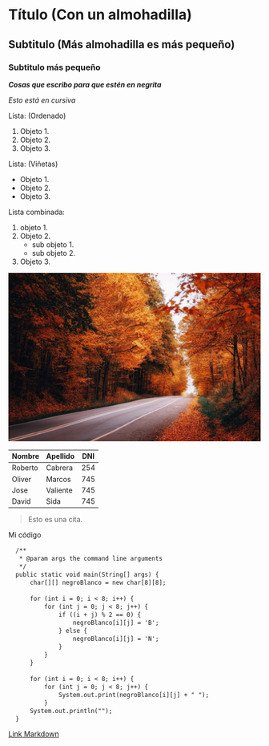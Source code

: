 <!--Con las almohadillas podemos poner títulos y subtítulos, a menos almohadillas más título es-->
# Título (Con un almohadilla)
## Subtitulo (Más almohadilla es más pequeño)
### Subtitulo más pequeño

<!--Con dos asteríscos para poner lo en negrita a los dos lados-->
***Cosas que escribo para que estén en negrita***

<!--Con un asterísco lo ponemos en cursiva-->
*Esto está en cursiva*

<!--Creamos listas ordenadas, con números romanos, por orden alfabético, etc.-->
Lista: (Ordenado)
1. Objeto 1.
2. Objeto 2.
3. Objeto 3.

<!--Creamos una lista si que importe el orden y pudes usar +, -, etc.-->
Lista: (Viñetas)
- Objeto 1.
- Objeto 2.
- Objeto 3.

<!--De esta manera combinamos los dos tipos de listas-->
Lista combinada:
1. objeto 1.
2. Objeto 2.
   - sub objeto 1.
   - sub objeto 2.
3. Objeto 3.

<!--Para poder subir una foto primero tenemos que guardarla dentro de github, y poner la ruta del propio porgrama-->
![Imagen al azar](forest-8371211_1280.jpg)

<!--De esta manera podemos hacer tablas en Markdown-->
| Nombre  | Apellido | DNI |
|---------|----------|-----|
| Roberto | Cabrera  | 254 |
| Oliver  | Marcos   | 745 |
| Jose    | Valiente | 745 |
| David   | Sida     | 745 |

<!--Es una manera de colocar información útil y que resalte.-->
>Esto es una cita.

<!--Sirve para poder enseñar código de una manera más elegante.-->
Mi código

      /**
       * @param args the command line arguments
       */
      public static void main(String[] args) {
          char[][] negroBlanco = new char[8][8];

          for (int i = 0; i < 8; i++) {
              for (int j = 0; j < 8; j++) {
                  if ((i + j) % 2 == 0) {
                      negroBlanco[i][j] = 'B';
                  } else {
                      negroBlanco[i][j] = 'N';
                  }
              }
          }

          for (int i = 0; i < 8; i++) {
              for (int j = 0; j < 8; j++) {
                  System.out.print(negroBlanco[i][j] + " ");
              }
          System.out.println("");
      }
<!--De esta manera podemos colocar links, a fuera de nuestra página.-->
[Link Markdown](https://www.markdownguide.org/basic-syntax/)
      
